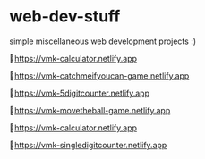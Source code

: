 # web-dev-stuff

simple miscellaneous web development projects :)


🔗https://vmk-calculator.netlify.app

🔗https://vmk-catchmeifyoucan-game.netlify.app

🔗https://vmk-5digitcounter.netlify.app

🔗https://vmk-movetheball-game.netlify.app

🔗https://vmk-calculator.netlify.app

🔗https://vmk-singledigitcounter.netlify.app
